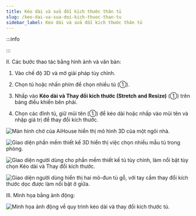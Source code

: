 ```yaml
---
title: Kéo dài và sửa đổi kích thước thân tủ
slug: /keo-dai-va-sua-doi-kich-thuoc-than-tu
sidebar_label: Kéo dài và sửa đổi kích thước thân tủ
---
```


:::info

:::

II. Các bước thao tác bằng hình ảnh và văn bản:

1. Vào chế độ 3D và mở giải pháp tùy chỉnh.

2. Chọn tủ hoặc nhấn phím  để chọn nhiều tủ (①).

3. Nhấp vào **Kéo dài và Thay đổi kích thước (Stretch and Resize)** (①) trên bảng điều khiển bên phải.

4. Chọn các đỉnh tủ, giữ mũi tên (①) để kéo dài hoặc nhấp vào mũi tên và nhập giá trị để thay đổi kích thước.

![Màn hình chờ của AiHouse hiển thị mô hình 3D của một ngôi nhà.](https://storage.googleapis.com/jegavn_kb/images/231eec7c-d9c5-44d6-9331-b9e91365ac0b.png)

![Giao diện phần mềm thiết kế 3D hiển thị việc chọn nhiều mẫu tủ trong phòng.](https://storage.googleapis.com/jegavn_kb/images/6d3c549e-03a2-48e2-882e-9fe3f8669fd1.png)

![Giao diện người dùng cho phần mềm thiết kế tủ tùy chỉnh, làm nổi bật tùy chọn Kéo dài và Thay đổi kích thước.](https://storage.googleapis.com/jegavn_kb/images/459b8368-b18e-43e1-af66-d1c1d66d0a60.png)

![Giao diện người dùng hiển thị hai mô-đun tủ gỗ, với tay cầm thay đổi kích thước dọc được làm nổi bật ở giữa.](https://storage.googleapis.com/jegavn_kb/images/d53dc2e8-0fce-4bb0-bf57-f7613225bae3.png)

III. Minh họa bằng ảnh động:

![Minh họa ảnh động về quy trình kéo dài và thay đổi kích thước tủ.](https://storage.googleapis.com/jegavn_kb/images/2cc10f7a-29e9-4501-944b-dfc720147f3c.gif)